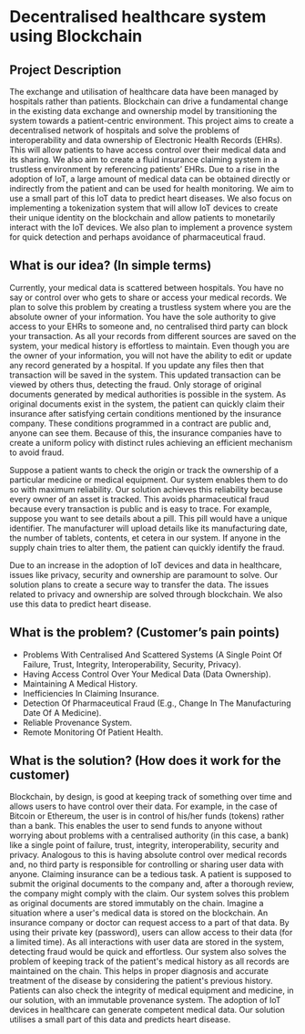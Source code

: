 # Decentralised healthcare system using Blockchain

## Project Description
The exchange and utilisation of healthcare data have been managed by hospitals rather than patients. Blockchain can drive a fundamental change in the existing data exchange and ownership model by transitioning the system towards a patient-centric environment. This project aims to create a decentralised network of hospitals and solve the problems of interoperability and data ownership of Electronic Health Records (EHRs). This will allow patients to have access control over their medical data and its sharing. We also aim to create a fluid insurance claiming system in a trustless environment by referencing patients’ EHRs.  Due to a rise in the adoption of IoT, a large amount of medical data can be obtained directly or indirectly from the patient and can be used for health monitoring. We aim to use a small part of this IoT data to predict heart diseases. We also focus on implementing a tokenization system that will allow IoT devices to create their unique identity on the blockchain and allow patients to monetarily interact with the IoT devices. We also plan to implement a provence system for quick detection and perhaps avoidance of pharmaceutical fraud. 

## What is our idea? (In simple terms)
Currently, your medical data is scattered between hospitals. You have no say or control over who gets to share or access your medical records. We plan to solve this problem by creating a trustless system where you are the absolute owner of your information. You have the sole authority to give access to your EHRs to someone and, no centralised third party can block your transaction. As all your records from different sources are saved on the system, your medical history is effortless to maintain. Even though you are the owner of your information, you will not have the ability to edit or update any record generated by a hospital. If you update any files then that transaction will be saved in the system. This updated transaction can be viewed by others thus, detecting the fraud. Only storage of original documents generated by medical authorities is possible in the system. As original documents exist in the system, the patient can quickly claim their insurance after satisfying certain conditions mentioned by the insurance company. These conditions programmed in a contract are public and, anyone can see them. Because of this, the insurance companies have to create a uniform policy with distinct rules achieving an efficient mechanism to avoid fraud.

Suppose a patient wants to check the origin or track the ownership of a particular medicine or medical equipment. Our system enables them to do so with maximum reliability. Our solution achieves this reliability because every owner of an asset is tracked. This avoids pharmaceutical fraud because every transaction is public and is easy to trace. For example, suppose you want to see details about a pill. This pill would have a unique identifier. The manufacturer will upload details like its manufacturing date, the number of tablets, contents, et cetera in our system. If anyone in the supply chain tries to alter them, the patient can quickly identify the fraud.

Due to an increase in the adoption of IoT devices and data in healthcare, issues like privacy, security and ownership are paramount to solve. Our solution plans to create a secure way to transfer the data. The issues related to privacy and ownership are solved through blockchain. We also use this data to predict heart disease. 

## What is the problem? (Customer’s pain points)
- Problems With Centralised And Scattered Systems (A Single Point Of Failure, Trust, Integrity, Interoperability, Security, Privacy).
- Having Access Control Over Your Medical Data (Data Ownership).
- Maintaining A Medical History.
- Inefficiencies In Claiming Insurance.
- Detection Of Pharmaceutical Fraud (E.g., Change In The Manufacturing Date Of A Medicine).
- Reliable Provenance System.
- Remote Monitoring Of Patient Health.

## What is the solution? (How does it work for the customer)
Blockchain, by design, is good at keeping track of something over time and allows users to have control over their data. For example, in the case of Bitcoin or Ethereum, the user is in control of his/her funds (tokens) rather than a bank. This enables the user to send funds to anyone without worrying about problems with a centralised authority (in this case, a bank) like a single point of failure, trust, integrity, interoperability, security and privacy. Analogous to this is having absolute control over medical records and, no third party is responsible for controlling or sharing user data with anyone. Claiming insurance can be a tedious task. A patient is supposed to submit the original documents to the company and, after a thorough review, the company might comply with the claim. Our system solves this problem as original documents are stored immutably on the chain. Imagine a situation where a user's medical data is stored on the blockchain. An insurance company or doctor can request access to a part of that data. By using their private key (password), users can allow access to their data (for a limited time). As all interactions with user data are stored in the system, detecting fraud would be quick and effortless. Our system also solves the problem of keeping track of the patient's medical history as all records are maintained on the chain. This helps in proper diagnosis and accurate treatment of the disease by considering the patient's previous history. Patients can also check the integrity of medical equipment and medicine, in our solution, with an immutable provenance system. The adoption of IoT devices in healthcare can generate competent medical data. Our solution utilises a small part of this data and predicts heart disease.

